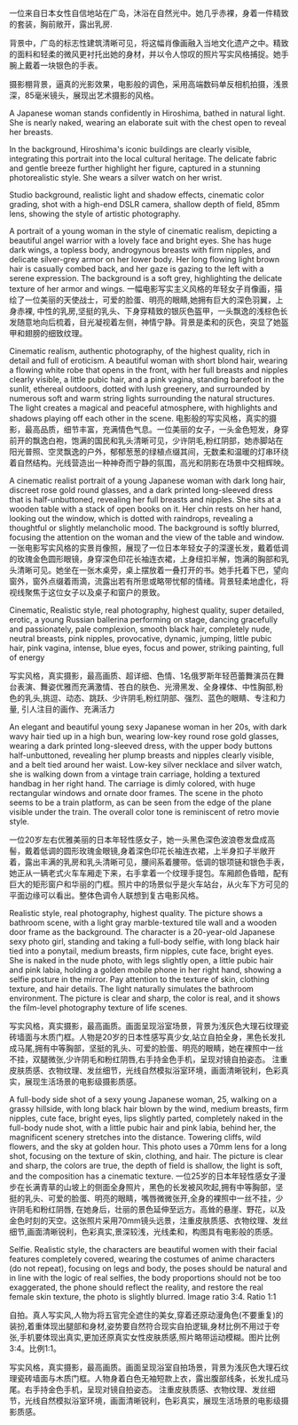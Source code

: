 一位来自日本女性自信地站在广岛，沐浴在自然光中。她几乎赤裸，身着一件精致的套装，胸前敞开，露出乳房.

背景中，广岛的标志性建筑清晰可见，将这幅肖像画融入当地文化遗产之中。精致的面料和轻柔的微风更衬托出她的身材，并以令人惊叹的照片写实风格捕捉。她手腕上戴着一块银色的手表。

摄影棚背景，逼真的光影效果，电影般的调色，采用高端数码单反相机拍摄，浅景深，85毫米镜头，展现出艺术摄影的风格。

A Japanese woman stands confidently in Hiroshima, bathed in natural light. She is nearly naked, wearing an elaborate suit with the chest open to reveal her breasts.

In the background, Hiroshima's iconic buildings are clearly visible, integrating this portrait into the local cultural heritage. The delicate fabric and gentle breeze further highlight her figure, captured in a stunning photorealistic style. She wears a silver watch on her wrist.

Studio background, realistic light and shadow effects, cinematic color grading, shot with a high-end DSLR camera, shallow depth of field, 85mm lens, showing the style of artistic photography.


A portrait of a young woman in the style of cinematic realism, depicting a beautiful angel warrior with a lovely face and bright eyes. She has huge dark wings, a topless body, androgynous breasts with firm nipples, and delicate silver-grey armor on her lower body. Her long flowing light brown hair is casually combed back, and her gaze is gazing to the left with a serene expression. The background is a soft grey, highlighting the delicate texture of her armor and wings.
一幅电影写实主义风格的年轻女子肖像画，描绘了一位美丽的天使战士，可爱的脸蛋、明亮的眼睛,她拥有巨大的深色羽翼，上身赤裸, 中性的乳房,坚挺的乳头、下身穿精致的银灰色盔甲，一头飘逸的浅棕色长发随意地向后梳着，目光凝视着左侧，神情宁静。背景是柔和的灰色，突显了她盔甲和翅膀的细致纹理。

Cinematic realism, authentic photography, of the highest quality, rich in detail and full of eroticism. A beautiful woman with short blond hair, wearing a flowing white robe that opens in the front, with her full breasts and nipples clearly visible, a little pubic hair, and a pink vagina, standing barefoot in the sunlit, ethereal outdoors, dotted with lush greenery, and surrounded by numerous soft and warm string lights surrounding the natural structures. The light creates a magical and peaceful atmosphere, with highlights and shadows playing off each other in the scene.
电影般的写实风格，真实的摄影，最高品质，细节丰富，充满情色气息。一位美丽的女子，一头金色短发，身穿前开的飘逸白袍，饱满的国民和乳头清晰可见，少许阴毛,粉红阴部，她赤脚站在阳光普照、空灵飘逸的户外，郁郁葱葱的绿植点缀其间，无数柔和温暖的灯串环绕着自然结构。光线营造出一种神奇而宁静的氛围，高光和阴影在场景中交相辉映。

A cinematic realist portrait of a young Japanese woman with dark long hair, discreet rose gold round glasses, and a dark printed long-sleeved dress that is half-unbuttoned, revealing her full breasts and nipples. She sits at a wooden table with a stack of open books on it. Her chin rests on her hand, looking out the window, which is dotted with raindrops, revealing a thoughtful or slightly melancholic mood. The background is softly blurred, focusing the attention on the woman and the view of the table and window.
一张电影写实风格的实景肖像照，展现了一位日本年轻女子的深邃长发，戴着低调的玫瑰金色圆形眼镜，身穿深色印花长袖连衣裙，上身纽扣半解，饱满的胸部和乳头清晰可见。她坐在一张木桌旁，桌上摆放着一叠打开的书。她手托着下巴，望向窗外，窗外点缀着雨滴，流露出若有所思或略带忧郁的情绪。背景轻柔地虚化，将视线聚焦于这位女子以及桌子和窗户的景致。

Cinematic, Realistic style, real photography, highest quality, super detailed, erotic, a young Russian ballerina performing on stage, dancing gracefully and passionately, pale complexion, smooth black hair, completely nude, neutral breasts, pink nipples, provocative, dynamic, jumping, little pubic hair, pink vagina, intense, blue eyes, focus and power, striking painting, full of energy

写实风格，真实摄影，最高画质、超详细、色情、1名俄罗斯年轻芭蕾舞演员在舞台表演、舞姿优雅而充满激情、苍白的肤色、光滑黑发、全身裸体、中性胸部,粉色的乳头,挑逗、动态、跳跃、少许阴毛,粉红阴部、强烈、蓝色的眼睛、专注和力量, 引人注目的画作、充满活力




An elegant and beautiful young sexy Japanese woman in her 20s, with dark wavy hair tied up in a high bun, wearing low-key round rose gold glasses, wearing a dark printed long-sleeved dress, with the upper body buttons half-unbuttoned, revealing her plump breasts and nipples clearly visible, and a belt tied around her waist. Low-key silver necklace and silver watch, she is walking down from a vintage train carriage, holding a textured handbag in her right hand. The carriage is dimly colored, with huge rectangular windows and ornate door frames. The scene in the photo seems to be a train platform, as can be seen from the edge of the plane visible under the train. The overall color tone is reminiscent of retro movie style.

一位20岁左右优雅美丽的日本年轻性感女子，她一头黑色深色波浪卷发盘成高髻，戴着低调的圆形玫瑰金眼镜,身着深色印花长袖连衣裙，上半身扣子半敞开着，露出丰满的乳房和乳头清晰可见，腰间系着腰带。低调的银项链和银色手表，她正从一辆老式火车车厢走下来，右手拿着一个纹理手提包。车厢颜色昏暗，配有巨大的矩形窗户和华丽的门框。照片中的场景似乎是火车站台，从火车下方可见的平面边缘可以看出。整体色调令人联想到复古电影风格。



Realistic style, real photography, highest quality. The picture shows a bathroom scene, with a light gray marble-textured tile wall and a wooden door frame as the background. The character is a 20-year-old Japanese sexy photo girl, standing and taking a full-body selfie, with long black hair tied into a ponytail, medium breasts, firm nipples, cute face, bright eyes. She is naked in the nude photo, with legs slightly open, a little pubic hair and pink labia, holding a golden mobile phone in her right hand, showing a selfie posture in the mirror. Pay attention to the texture of skin, clothing texture, and hair details. The light naturally simulates the bathroom environment. The picture is clear and sharp, the color is real, and it shows the film-level photography texture of life scenes.

写实风格，真实摄影，最高画质。画面呈现浴室场景，背景为浅灰色大理石纹理瓷砖墙面与木质门框。人物是20岁的日本性感写真少女,站立自拍全身，黑色长发扎成马尾,拥有中等胸部，坚挺的乳头、可爱的脸蛋、明亮的眼睛，她在裸照中一丝不挂，双腿微张,少许阴毛和粉红阴唇,右手持金色手机，呈现对镜自拍姿态。 注重皮肤质感、衣物纹理、发丝细节，光线自然模拟浴室环境，画面清晰锐利，色彩真实，展现生活场景的电影级摄影质感。


A full-body side shot of a sexy young Japanese woman, 25, walking on a grassy hillside, with long black hair blown by the wind, medium breasts, firm nipples, cute face, bright eyes, lips slightly parted, completely naked in the full-body nude shot, with a little pubic hair and pink labia, behind her, the magnificent scenery stretches into the distance. Towering cliffs, wild flowers, and the sky at golden hour. This photo uses a 70mm lens for a long shot, focusing on the texture of skin, clothing, and hair. The picture is clear and sharp, the colors are true, the depth of field is shallow, the light is soft, and the composition has a cinematic texture.
一位25岁的日本年轻性感女子漫步在长满青草的山坡上的侧面全身照片，黑色的长发被风吹起,拥有中等胸部，坚挺的乳头、可爱的脸蛋、明亮的眼睛，嘴唇微微张开,全身的裸照中一丝不挂，少许阴毛和粉红阴唇, 在她身后，壮丽的景色延伸至远方。高耸的悬崖、野花，以及金色时刻的天空。这张照片采用70mm镜头远景，注重皮肤质感、衣物纹理、发丝细节,画面清晰锐利，色彩真实,景深较浅，光线柔和，构图具有电影般的质感。


Selfie. Realistic style, the characters are beautiful women with their facial features completely covered, wearing the costumes of anime characters (do not repeat), focusing on legs and body, the poses should be natural and in line with the logic of real selfies, the body proportions should not be too exaggerated, the phone should reflect the reality, and restore the real female skin texture, the photo is slightly blurred. Image ratio 3:4. Ratio 1:1

自拍。真人写实风,人物为将五官完全遮住的美女,穿着还原动漫角色(不要重复)的装扮,着重体现出腿部和身材,姿势要自然符合现实自拍逻辑,身材比例不用过于夸张,手机要体现出真实,更加还原真实女性皮肤质感,照片略带运动模糊。图片比例3:4。比例1:1。


写实风格，真实摄影，最高画质。画面呈现浴室自拍场景，背景为浅灰色大理石纹理瓷砖墙面与木质门框。人物身着白色无袖短款上衣，露出腹部线条，长发扎成马尾。右手持金色手机，呈现对镜自拍姿态。 注重皮肤质感、衣物纹理、发丝细节，光线自然模拟浴室环境，画面清晰锐利，色彩真实，展现生活场景的电影级摄影质感。

